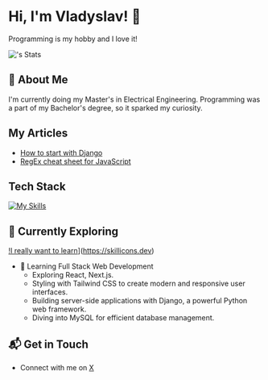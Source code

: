 # Hi, I'm Vladyslav! 👋

Programming is my hobby and I love it!

![<volodyslav>'s Stats](https://github-readme-stats.vercel.app/api?username=<volodyslav>&theme=vue-dark&show_icons=true&hide_border=true&count_private=true)

## 🚀 About Me

I'm currently doing my Master's in Electrical Engineering. Programming was a part of my Bachelor's degree, so it sparked my curiosity. 

## My Articles
- [How to start with Django](https://dev.to/volodyslav/how-to-start-with-django-5cp5)
- [RegEx cheat sheet for JavaScript](https://dev.to/volodyslav/regex-cheat-sheet-for-javascript-6np)


## Tech Stack
[![My Skills](https://skillicons.dev/icons?i=js,html,css,bash,bootstrap,c,cs,django,fastapi,git,jest,matlab,mongodb,mysql,nodejs,postman,postgres,py,qt,react,sklearn,tailwind,tauri,tensorflow,vite)](https://skillicons.dev)

## 🌱 Currently Exploring
[!I really want to learn](https://skillicons.dev/icons?i=blender,cpp,d3,docker,dotnet,electron,flask,godot,nextjs,redis,rust,ts,threejs,vue)](https://skillicons.dev)
- 🚀 Learning Full Stack Web Development
  - Exploring React, Next.js.
  - Styling with Tailwind CSS to create modern and responsive user interfaces.
  - Building server-side applications with Django, a powerful Python web framework.
  - Diving into MySQL for efficient database management.

## 📬 Get in Touch

- Connect with me on [X]([https://twitter.com/introvertedbot](https://twitter.com/home))



<!--

Here are some ideas to get you started:

- 🔭 I’m currently working on ...
- 🌱 I’m currently learning ...
- 👯 I’m looking to collaborate on ...
- 🤔 I’m looking for help with ...
- 💬 Ask me about ...
- 📫 How to reach me: ...
- 😄 Pronouns: ...
- ⚡ Fun fact: ...
-->
